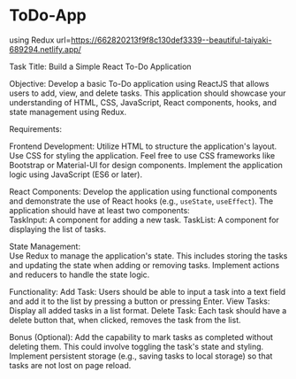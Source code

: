 # ToDo-App
using Redux
 url=https://662820213f9f8c130def3339--beautiful-taiyaki-689294.netlify.app/
 

Task Title: Build a Simple React To-Do Application

Objective: Develop a basic To-Do application using ReactJS that allows users to add, view, and delete tasks. This application should showcase your understanding of HTML, CSS, JavaScript, React components, hooks, and state management using Redux.

Requirements:

Frontend Development:
Utilize HTML to structure the application's layout.
Use CSS for styling the application. Feel free to use CSS frameworks like Bootstrap or Material-UI for design components.
Implement the application logic using JavaScript (ES6 or later).

React Components:
Develop the application using functional components and demonstrate the use of React hooks (e.g., `useState`, `useEffect`).
The application should have at least two components:    
TaskInput: A component for adding a new task.
TaskList: A component for displaying the list of tasks.

State Management:  
Use Redux to manage the application's state. This includes storing the tasks and updating the state when adding or removing tasks.
Implement actions and reducers to handle the state logic.


Functionality:
Add Task: Users should be able to input a task into a text field and add it to the list by pressing a button or pressing Enter.
View Tasks: Display all added tasks in a list format.
Delete Task: Each task should have a delete button that, when clicked, removes the task from the list.

Bonus (Optional):
Add the capability to mark tasks as completed without deleting them. This could involve toggling the task's state and styling.
Implement persistent storage (e.g., saving tasks to local storage) so that tasks are not lost on page reload.
